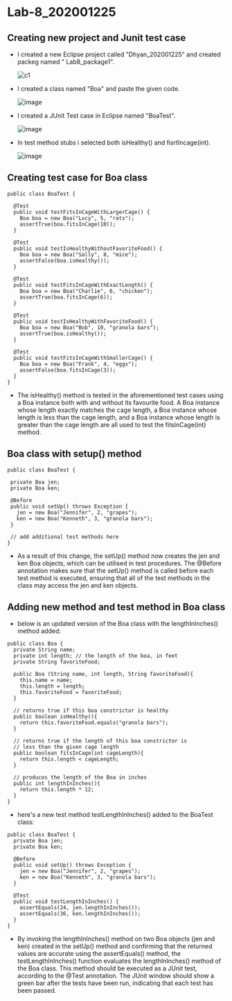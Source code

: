 # Lab-8_202001225
<h2> Creating new project and Junit test case </h2>

- I created a new Eclipse project called "Dhyan_202001225" and created packeg named " Lab8_package1".

  ![c1](https://user-images.githubusercontent.com/124245399/233314720-b0c2e1f9-5ece-4036-b507-11d43c944d63.PNG)

- I created a class named "Boa" and paste the given code.

  ![image](https://user-images.githubusercontent.com/124245399/233314647-ace46bc4-4a9d-49bf-9acb-f6593849653e.png)

- I created a JUnit Test case in Eclipse named "BoaTest".

  ![image](https://user-images.githubusercontent.com/124245399/233315845-89d69bc6-fea6-4e7d-a765-d8c16251181a.png)
  
- In test method stubs i selected both isHealthy() and fisrtIncage(int).

  ![image](https://user-images.githubusercontent.com/124245399/233317177-4f784b1c-a1bd-49b2-9e82-8d642ff6e389.png)

<h2> Creating test case for Boa class </h2>

```
public class BoaTest {

  @Test
  public void testFitsInCageWithLargerCage() {
    Boa boa = new Boa("Lucy", 5, "rats");
    assertTrue(boa.fitsInCage(10));
  }

  @Test
  public void testIsHealthyWithoutFavoriteFood() {
    Boa boa = new Boa("Sally", 8, "mice");
    assertFalse(boa.isHealthy());
  }

  @Test
  public void testFitsInCageWithExactLength() {
    Boa boa = new Boa("Charlie", 6, "chicken");
    assertTrue(boa.fitsInCage(6));
  }
  
  @Test
  public void testIsHealthyWithFavoriteFood() {
    Boa boa = new Boa("Bob", 10, "granola bars");
    assertTrue(boa.isHealthy());
  }
  
  @Test
  public void testFitsInCageWithSmallerCage() {
    Boa boa = new Boa("Frank", 4, "eggs");
    assertFalse(boa.fitsInCage(3));
  }
}
```
- The isHealthy() method is tested in the aforementioned test cases using a Boa instance both with and without its favourite food. A Boa instance whose length exactly matches the cage length, a Boa instance whose length is less than the cage length, and a Boa instance whose length is greater than the cage length are all used to test the fitsInCage(int) method.

<h2> Boa class with setup() method </h2>

 ```
 public class BoaTest {

  private Boa jen;
  private Boa ken;

  @Before
  public void setUp() throws Exception {
    jen = new Boa("Jennifer", 2, "grapes");
    ken = new Boa("Kenneth", 3, "granola bars");
  }

  // add additional test methods here
}
```
- As a result of this change, the setUp() method now creates the jen and ken Boa objects, which can be utilised in test procedures. The @Before annotation makes sure that the setUp() method is called before each test method is executed, ensuring that all of the test methods in the class may access the jen and ken objects.

<h2> Adding new method and test method in Boa class </h2>

- below is an updated version of the Boa class with the lengthInInches() method added:
```
public class Boa {
  private String name;
  private int length; // the length of the boa, in feet
  private String favoriteFood;

  public Boa (String name, int length, String favoriteFood){
    this.name = name;
    this.length = length;
    this.favoriteFood = favoriteFood;
  }

  // returns true if this boa constrictor is healthy
  public boolean isHealthy(){
    return this.favoriteFood.equals("granola bars");
  }

  // returns true if the length of this boa constrictor is
  // less than the given cage length
  public boolean fitsInCage(int cageLength){
    return this.length < cageLength;
  }

  // produces the length of the Boa in inches
  public int lengthInInches(){
    return this.length * 12;
  }
}
```


- here's a new test method testLengthInInches() added to the BoaTest class:
```
public class BoaTest {
  private Boa jen;
  private Boa ken;

  @Before
  public void setUp() throws Exception {
    jen = new Boa("Jennifer", 2, "grapes");
    ken = new Boa("Kenneth", 3, "granola bars");
  }

  @Test
  public void testLengthInInches() {
    assertEquals(24, jen.lengthInInches());
    assertEquals(36, ken.lengthInInches());
  }
}
```
- By invoking the lengthInInches() method on two Boa objects (jen and ken) created in the setUp() method and confirming that the returned values are accurate using the assertEquals() method, the testLengthInInches() function evaluates the lengthInInches() method of the Boa class. This method should be executed as a JUnit test, according to the @Test annotation. The JUnit window should show a green bar after the tests have been run, indicating that each test has been passed.
